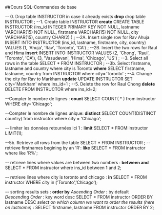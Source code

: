 ##Cours SQL-Commandes de base

-- 0. Drop table INSTRUCTOR in case it already exists
__drop__
drop table INSTRUCTOR
;
--1. Create table INSTRUCTOR
__create__ 
CREATE TABLE INSTRUCTOR
  (ins_id INTEGER PRIMARY KEY NOT NULL, 
   lastname VARCHAR(15) NOT NULL, 
   firstname VARCHAR(15) NOT NULL, 
   city VARCHAR(15), 
   country CHAR(2)
  )
;
--2A. Insert single row for Rav Ahuja
INSERT INTO INSTRUCTOR
  (ins_id, lastname, firstname, city, country)
  VALUES 
  (1, 'Ahuja', 'Rav', 'Toronto', 'CA')
;
--2B. Insert the two rows for Raul and Hima
__insert__
INSERT INTO INSTRUCTOR
  VALUES
  (2, 'Chong', 'Raul', 'Toronto', 'CA'),
  (3, 'Vasudevan', 'Hima', 'Chicago', 'US')
;
--3. Select all rows in the table
SELECT * FROM INSTRUCTOR
;
--3b. Select firstname, lastname and country where city is Toronto
__where__
SELECT firstname, lastname, country from INSTRUCTOR where city='Toronto'
;
--4. Change the city for Rav to Markham
__update__
UPDATE INSTRUCTOR SET city='Markham' where ins_id=1
;
--5. Delete the row for Raul Chong
__delete__
DELETE FROM INSTRUCTOR where ins_id=2;

--Compter le nombre de lignes : 
__count__
SELECT COUNT( * ) from instructor WHERE city='Chicago';

--Compter le nombre de lignes unique: 
__distinct__ 
SELECT COUNT(DISTINCT country) from instructor where city = 'Chicago';

-- limiter les données retournées ici 1 : 
__limit__
SELECT * FROM instructor LIMIT(1);

--5b. Retrieve all rows from the table
SELECT * FROM INSTRUCTOR 
;
--retrieve firstnames begining by an 'R': 
__like__
SELECT * FROM instructor where like 'R%'; 

-- retrieve lines where values are between two numbers : 
__between and__
SELECT * FROM instructor where ins_id between 1 and 2; 

-- retrieve lines where city is toronto and chicago : 
__in__
SELECT * FROM instructor WHERE city in ('Toronto','Chicago');

-- sorting results sets : 
__order by__
_Ascending Order_ : by default  
_Descending Order_ : key word desc 
SELECT * FROM instructor ORDER BY lastname DESC
_select on which column we want to order the results (here on lastname)_ :
SELECT firstname, lastname FROM instructor ORDER BY 2; 



